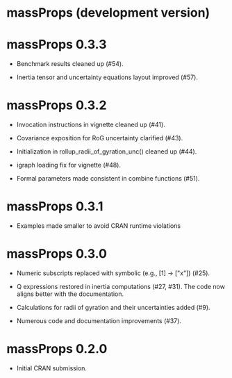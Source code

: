 # massProps (development version)

# massProps 0.3.3

* Benchmark results cleaned up (#54).

* Inertia tensor and uncertainty equations layout improved (#57).

# massProps 0.3.2

* Invocation instructions in vignette cleaned up (#41).

* Covariance exposition for RoG uncertainty clarified (#43).

* Initialization in rollup_radii_of_gyration_unc() cleaned up (#44).

* igraph loading fix for vignette (#48).

* Formal parameters made consistent in combine functions (#51).

# massProps 0.3.1

* Examples made smaller to avoid CRAN runtime violations

# massProps 0.3.0

* Numeric subscripts replaced with symbolic (e.g., [1] -> ["x"]) (#25).

* Q expressions restored in inertia computations (#27, #31). The code now aligns
  better with the documentation.
  
* Calculations for radii of gyration and their uncertainties added (#9).

* Numerous code and documentation improvements (#37).

# massProps 0.2.0

* Initial CRAN submission.

